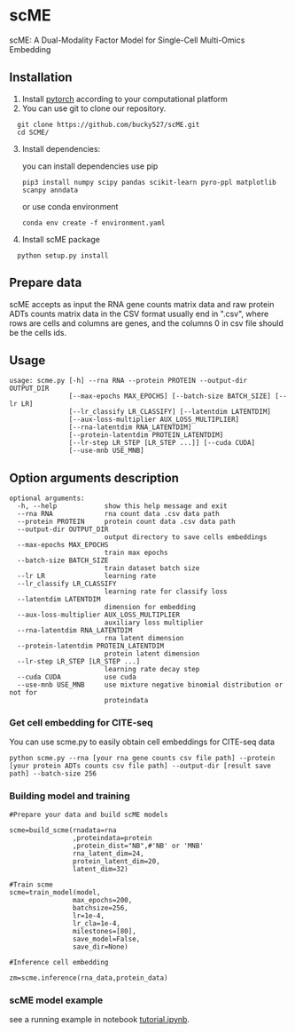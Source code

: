 # scME

scME: A Dual-Modality Factor Model for Single-Cell Multi-Omics Embedding

## Installation

1. Install [pytorch](https://pytorch.org/get-started/locally/) according to your computational platform
2. You can use git to clone our repository.

```
  git clone https://github.com/bucky527/scME.git
  cd SCME/
```

3. Install dependencies:

   you can install dependencies use pip

   ```
   pip3 install numpy scipy pandas scikit-learn pyro-ppl matplotlib scanpy anndata
   ```

   or use conda environment

   ```
   conda env create -f environment.yaml
   ```
4. Install scME package

```
  python setup.py install
```

## Prepare data

scME accepts as input the  RNA gene counts matrix data and raw protein ADTs counts matrix data in the CSV format usually end in ".csv", where rows are cells and columns are genes, and the columns 0 in csv file should be the cells ids.

## Usage

```
usage: scme.py [-h] --rna RNA --protein PROTEIN --output-dir OUTPUT_DIR
               [--max-epochs MAX_EPOCHS] [--batch-size BATCH_SIZE] [--lr LR]
               [--lr_classify LR_CLASSIFY] [--latentdim LATENTDIM]
               [--aux-loss-multiplier AUX_LOSS_MULTIPLIER]
               [--rna-latentdim RNA_LATENTDIM]
               [--protein-latentdim PROTEIN_LATENTDIM]
               [--lr-step LR_STEP [LR_STEP ...]] [--cuda CUDA]
               [--use-mnb USE_MNB]

```

## Option arguments description

```
optional arguments:
  -h, --help            show this help message and exit
  --rna RNA             rna count data .csv data path
  --protein PROTEIN     protein count data .csv data path
  --output-dir OUTPUT_DIR
                        output directory to save cells embeddings
  --max-epochs MAX_EPOCHS
                        train max epochs
  --batch-size BATCH_SIZE
                        train dataset batch size
  --lr LR               learning rate
  --lr_classify LR_CLASSIFY
                        learning rate for classify loss
  --latentdim LATENTDIM
                        dimension for embedding
  --aux-loss-multiplier AUX_LOSS_MULTIPLIER
                        auxiliary loss multiplier
  --rna-latentdim RNA_LATENTDIM
                        rna latent dimension
  --protein-latentdim PROTEIN_LATENTDIM
                        protein latent dimension
  --lr-step LR_STEP [LR_STEP ...]
                        learning rate decay step
  --cuda CUDA           use cuda
  --use-mnb USE_MNB     use mixture negative binomial distribution or not for
                        proteindata
```

### Get cell embedding for CITE-seq

You can use scme.py to easily obtain cell embeddings for CITE-seq data

```
python scme.py --rna [your rna gene counts csv file path] --protein [your protein ADTs counts csv file path] --output-dir [result save path] --batch-size 256
```

### Building model and training

```
#Prepare your data and build scME models

scme=build_scme(rnadata=rna
                ,proteindata=protein
                ,protein_dist="NB",#'NB' or 'MNB'
                rna_latent_dim=24,
                protein_latent_dim=20,
                latent_dim=32)

#Train scme
scme=train_model(model,
                max_epochs=200,
                batchsize=256,
                lr=1e-4,
                lr_cla=1e-4,
                milestones=[80],
                save_model=False,
                save_dir=None)

#Inference cell embedding

zm=scme.inference(rna_data,protein_data) 

```

### scME model example

see a running example in notebook [tutorial.ipynb](https://github.com/bucky527/scME/blob/master/tutorial.ipynb).
